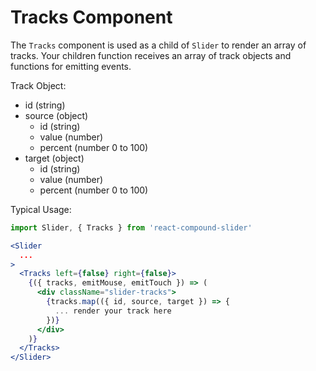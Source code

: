 # Tracks Component

The `Tracks` component is used as a child of `Slider` to render an array of tracks.
Your children function receives an array of track objects and functions for emitting events.

Track Object:

- id (string)
- source (object)
	- id (string)
	- value (number)
	- percent (number 0 to 100)
- target (object)
	- id (string)
	- value (number)
	- percent (number 0 to 100)

Typical Usage:
```jsx
import Slider, { Tracks } from 'react-compound-slider'

<Slider
  ...
>
  <Tracks left={false} right={false}>
    {({ tracks, emitMouse, emitTouch }) => (
      <div className="slider-tracks">
        {tracks.map(({ id, source, target }) => {
          ... render your track here 
        })}
      </div>
    )}
  </Tracks>
</Slider>
```
